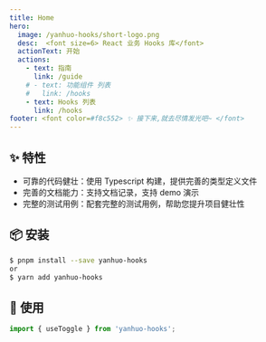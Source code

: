```yaml
---
title: Home
hero:
  image: /yanhuo-hooks/short-logo.png
  desc:  <font size=6> React 业务 Hooks 库</font>
  actionText: 开始
  actions:
    - text: 指南
      link: /guide
    # - text: 功能组件 列表
    #   link: /hooks
    - text: Hooks 列表
      link: /hooks
footer: <font color=#f8c552> ✨ 接下来,就去尽情发光吧~ </font>
---
```


## ✨ 特性

- 可靠的代码健壮：使用 Typescript 构建，提供完善的类型定义文件
- 完善的文档能力：支持文档记录，支持 demo 演示
- 完整的测试用例：配套完整的测试用例，帮助您提升项目健壮性

## 📦 安装
```bash
$ pnpm install --save yanhuo-hooks
or
$ yarn add yanhuo-hooks
```
## 🔨 使用

```ts
import { useToggle } from 'yanhuo-hooks';
```
